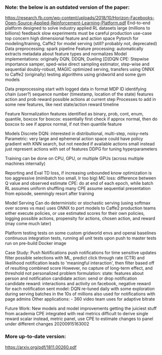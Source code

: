 ### Note: the below is an outdated version of the paper:
https://research.fb.com/wp-content/uploads/2018/10/Horizon-Facebooks-Open-Source-Applied-Reinforcement-Learning-Platform.pdf
End-to-end platform designed to solve industry applied RL
datasets large (millions to billions)
feedback slow
experiments must be careful
production use-case top concern
high dimensional feature and action space
Pytorch for modeling/training, Caffe2 for model serving (still? probably not, deprecated)
Data preprocessing: spark pipeline
Feature processing: automatically extracts metadata about feature types and normalizes
Model implementations: originally DQN, DDQN, Dueling [D]DQN
CPE: Stepwise importance samper, sped-wise direct sampling estimator, step-wise and sequential doubly-robust, MAGIC
optimized serving, transfers using ONNX to Caffe2 (originally)
testing algorithms using gridworld and some gym models

Data preprocessing
start with logged data in format
    MDP ID identifying chain (user?)
    sequence number (timestamp, location of the state)
    features
    action and prob
    reward
    possible actions at current step
 Processes to add in some new features, like next state/action
     reward timeline
     
Feature Normalization
features identified as binary, prob, cont, enum, quantile, boxcox
    for boxcox: essentially first check if approx normal, then do boxcox to see if approx normal, if not then quantile feature
    
Models
Discrete DQN: interested in distributional, multi-step, noisy-nets
Parametric: very large and ephemeral action space
    could have policy gradient with KNN search, but not needed if available actions small
    instead just represent actions with set of features
DDPG for tuning hyperparameters

Training
can be done on CPU, GPU, or multiple GPUs (across multiple machines internally)

Reporting and Eval
TD loss, if increasing unbounded know optimization is too aggressive (minibatch too small, lr too big)
MC loss: difference between Q value and observed estimate
CPE: do at end of each epoch, while batch RL assumes uniform shuffling many CPE assume sequential presentation from episode, seemingly resort after training

Model Serving
Can do deterministic or stochastic serving (using softmax over scores vs max)
uses ONNX to port models to Caffe2
production teams either execute policies, or use estimated scores for their own policies, logging possible actions, propensity for actions, chosen action, and reward (may come much later)

Platform testing
tests on some custom gridworld envs and openai baselines
continuous integration tests, running all unit tests upon push to master
tests run on pre-build Docker image

Case Study: Push Notifications
push notifications for time sensitive updates
filter possible selections with ML, predict click through rate (CTR) and likelihood notification leads to 'meaningful interaction', then filter based off of resulting combined score
However, no capture of long-term effect, and threshold not personalized
problem formulation:
    state: features about person and notification candidate
    action: send or drop notification candidate
    reward: interactions and activity on facebook, negative reward for each notification sent
    model: DQN
re-tuned daily with some exploration during serving
    batches in the 10s of millions
also used for notifications with page admins
Other applications:
    - 360 video team uses for adaptive bitrate

Future Work:
New models and model improvements
    getting the juiciest stuff from academia
CPE integrated with real metrics
    difficult to derive single reward scalar
    instead, metric panel, use CPE to estimate changes to panel under different changes
20200915163002


### More up-to-date version: 
https://arxiv.org/pdf/1811.00260.pdf